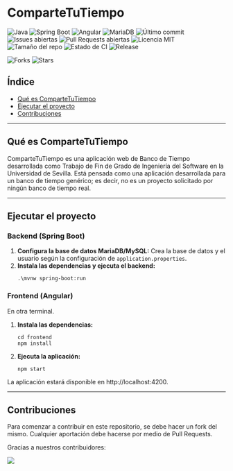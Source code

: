
# ComparteTuTiempo

![Java](https://img.shields.io/badge/Java-21.0.8-blue?logo=java)
![Spring Boot](https://img.shields.io/badge/Spring%20Boot-3.5.4-brightgreen?logo=springboot)
![Angular](https://img.shields.io/badge/Angular-20.1.5-red?logo=angular)
![MariaDB](https://img.shields.io/badge/MariaDB-11.7.2-green?logo=mariadb)
![Último commit](https://img.shields.io/github/last-commit/maryycarrera/ComparteTuTiempo)
![Issues abiertas](https://img.shields.io/github/issues/maryycarrera/ComparteTuTiempo)
![Pull Requests abiertas](https://img.shields.io/github/issues-pr/maryycarrera/ComparteTuTiempo)
![Licencia MIT](https://img.shields.io/github/license/maryycarrera/ComparteTuTiempo?label=license)
![Tamaño del repo](https://img.shields.io/github/repo-size/maryycarrera/ComparteTuTiempo)
![Estado de CI](https://img.shields.io/github/actions/workflow/status/maryycarrera/ComparteTuTiempo/commits.yml?branch=main)
![Release](https://img.shields.io/github/v/release/maryycarrera/ComparteTuTiempo)

![Forks](https://img.shields.io/github/forks/maryycarrera/ComparteTuTiempo?style=social)
![Stars](https://img.shields.io/github/stars/maryycarrera/ComparteTuTiempo?style=social)

## Índice

- [Qué es ComparteTuTiempo](#qué-es-compartetutiempo)
- [Ejecutar el proyecto](#ejecutar-el-proyecto)
- [Contribuciones](#contribuciones)

---

## Qué es ComparteTuTiempo

ComparteTuTiempo es una aplicación web de Banco de Tiempo desarrollada como Trabajo de Fin de Grado de Ingeniería del Software en la Universidad de Sevilla. Está pensada como una aplicación desarrollada para un banco de tiempo genérico; es decir, no es un proyecto solicitado por ningún banco de tiempo real.

---

## Ejecutar el proyecto

### Backend (Spring Boot)

1. **Configura la base de datos MariaDB/MySQL:** Crea la base de datos y el usuario según la configuración de `application.properties`.
2. **Instala las dependencias y ejecuta el backend:**
    ```
    .\mvnw spring-boot:run
    ```

### Frontend (Angular)

En otra terminal.

1. **Instala las dependencias:**
    ```
    cd frontend
    npm install
    ```
2. **Ejecuta la aplicación:**
    ```
    npm start
    ```
La aplicación estará disponible en http://localhost:4200.

---

## Contribuciones

Para comenzar a contribuir en este repositorio, se debe hacer un fork del mismo. Cualquier aportación debe hacerse por medio de Pull Requests.

Gracias a nuestros contribuidores:

<a href="https://github.com/maryycarrera/ComparteTuTiempo/graphs/contributors">
  <img src="https://contrib.rocks/image?repo=maryycarrera/ComparteTuTiempo" />
</a>
